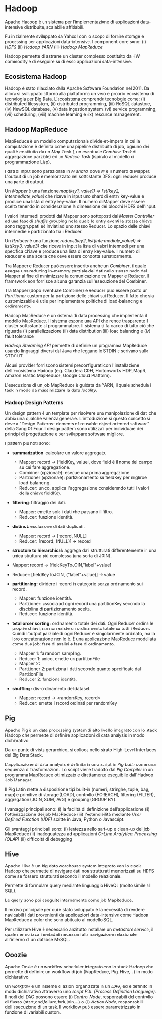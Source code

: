 # Hadoop

Apache Hadoop è un sistema per l'implementazione di applicazioni data-intensive distribuite, scalabilie affidabili.

Fu inizialmente sviluppato da Yahoo! con lo scopo di fornire storage e processing per applicazioni data-intensive.
I componenti core sono:
(i) *HDFS*
(ii) *Hadoop YARN*
(iii) *Hadoop MapReduce*

Hadoop permette di astrarre un cluster complesso costituito da HW commodity e di eseguire su di esso applicazioni data-intensive.


## Ecosistema Hadoop
Hadoop è stato rilasciato dalla Apache Software Foundation nel 2011.
Da allora si sviluppato attorno alla piattaforma un vero e proprio ecosistema di tecnologia per Big Data.
L'ecosistema comprende tecnologie come:
(i) distributed filesystem,
(ii) distributed programming,
(iii) NoSQL datastore,
(iv) NewSQL database,
(v) data ingestion system,
(vi) service programming,
(vii) scheduling,
(viii) machine learning e
(ix) resource management.


## Hadoop MapReduce
MapReduce è un modello computazionale divide-et-impera in cui la computazione è definita come una pipeline distribuita di job, ognuno dei quali è costituito da un *Map Task* (, un eventuale *Combine Task* di aggregazione parziale) ed un *Reduce Task* (ispirato al modello di programmazione Lisp).

I dati di input sono partizionati in *M shard*, dove *M* è il numero di Mapper. L'output di un job è memorizzato nel sottostante DFS: ogni reducer produce una parte di output.

Un *Mapper* è una funzione *map(key1, value1) => list(key2, intermediate_value)* che riceve in input uno shard di entry key-value e produce una lista di entry key-value. Il numero di Mapper deve essere scelto tenendo in considerazione la dimensione dei blocchi HDFS dell'input.

I valori intermedi prodotti dai Mapper sono sottoposti dal *Master Controller* ad una fase di *shuffle grouping* nella quale le entry aventi la stessa chiave sono raggruppati ed inviati ad uno stesso Reducer. Lo spazio delle chiavi intermedie è partizionato tra i Reducer.

Un *Reducer* è una funzione *reduce(key2, list(intermediate_value)) => list(key3, value3)* che riceve in input la lista di valori intermedi per una specifica chiave e produce una lista di entry key-value. Il numero di Reducer è una scelta che deve essere condotta euristicamente.

Tra Mapper e Reducer può essere inserito anche un *Combiner*, il quale esegue una reducing in-memory parziale dei dati nello stesso nodo del Mapper al fine di minimizzare la comunicazione tra Mapper e Reducer. Il framework non fornisce alcuna garanzia sull'esecuzione del Combiner.

Tra Mapper (dopo eventuale Combiner) e Reducer può essere posto un *Partitioner* custom per la partizione delle chiavi sui Reducer. Il fatto che sia customizzabile è utile per implementare politiche di load-balancing e ordinamento.

Hadoop MapReduce è un sistema di data processing che implementa il modello MapReduce.
Il sistema espone una API che rende trasparente il cluster sottostante al programmatore. Il sistema si fa carico di tutto ciò che riguarda (i) parallelizzazione (ii) data distribution (iii) load balancing e (iv) fault tolerance

*Hadoop Streaming API* permette di definire un programma MapReduce usando linguaggi diversi dal Java che leggano lo STDIN e scrivano sullo STDOUT.

Alcuni provider forniscono sistemi preconfigurati con l'installazione dell'ecosistema Hadoop (e.g. Claudera CDH, Hortonworks HDP, MapR, Amazon Elastic MapReduce, Google Cloud Platform).

L'esecuzione di un job MapReduce è guidata da YARN, il quale schedula i task in modo da massimizzare la *data locality*.


### Hadoop Design Patterns
Un design pattern è un template per risolvere una manipolazione di dati che abbia una qualche valenza generale.
L'introduzione si questo concetto si deve a "Design Patterns: elements of reusable object oriented software" della Gang Of Four.
I design pattern sono utilizzati per individuare dei principi di progettazione e per sviluppare software migliore.

I pattern più noti sono:
* **summarization:** calcolare un valore aggregato.
  * Mapper: record -> [fieldKey, value], dove field è il nome del campo su cui fare aggregazione.
  * Combiner (opzionale): esegue una prima aggregazione
  * Partitioner (opzionale): partizionamento su fieldKey per migliroe load-balancing.
  * Reducer: unico, applica l'aggregazione considerando tutti i valori della chiave fieldKey.

* **filtering:** filtraggio dei dati.
  * Mapper: emette solo i dati che passano il filtro.
  * Reducer: funzione identità.

* **distinct:** esclusione di dati duplicati.
  * Mapper: record -> [record, NULL]
  * Reducer: [record, (NULL)] -> record

* **structure to hierarchical:** aggrega dati strutturati differentemente in una unica struttura più complessa (una sorta di JOIN).
 * Mapper: record -> [fieldKeyToJOIN,"label"+value]
 * Reducer: [fieldKeyToJOIN, ("label"+value)] -> value

* **partitioning:** dividere i record in categorie senza ordinamento sui record.
  * Mapper: funzione identità.
  * Partitioner: associa ad ogni record una partitionKey secondo la disciplina di partizionamento scelta.
  * Reducer: funzione identità.

* **total order sorting:** ordinamento totale dei dati. Ogni Reducer ordina le proprie chiavi, ma non esiste un ordinamento totale su tutti i Reducer. Quindi l'output parziale di ogni Reducer è singolarmente ordinato, ma la loro concatenazione non lo è. È una applicazione MapReduce modellata come due job: fase di analisi e fase di ordinamento.
  * Mapper 1: fa random sampling.
  * Reducer 1: unico, emette un partitionFile
  * Mapper 2:
  * Partitioner 2: partiziona i dati secondo quanto specificato dal PartitionFile
  * Reducer 2: funzione identità.
* **shuffling:** dis-ordinamento del dataset.
  * Mapper: record -> <randomKey, record>
  * Reducer: emette i record ordinati per randomKey


## Pig
Apache Pig è un data processing system di alto livello integrato con lo stack Hadoop che permette di definire applicazioni di data analysis in modo dichiarativo.

Da un punto di vista gerarchico, si colloca nello strato High-Level Interfaces del Big Data Stack.

L'applicazione di data analysis è definita in uno script in *Pig Latin* come una sequenza di trasformazioni.
Lo script viene tradotto dal *Pig Compiler* in un programma MapReduce ottimizzato e direttamente eseguibile dall'Hadoop Job Manager.

Il Pig Latin mette a disposizione tipi built-in (numeri, stringhe, tuple, bag, map) e primitive di storage (LOAD), controllo (FOREACH), filtering (FILTER), aggregation (JOIN, SUM, AVG) e grouping (GROUP BY).

I vantaggi principali sono:
(i) la facilità di definizione dell'applicazione
(ii) l'ottimizzazione dei job MapReduce
(iii) l'estendibilità mediante *User Defined Function (UDF)* scritte in Java, Python o Javascript.

Gli svantaggi principali sono:
(i) lentezza nello sart-up e clean-up dei job MapReduce
(ii) inadeguatezza ad applicazioni *OnLine Analytical Processing (OLAP)*
(ii) difficoltà di debugging


## Hive
Apache Hive è un big data warehouse system integrato con lo stack Hadoop che permette di navigare dati non strutturati memorizzati su HDFS come se fossero strutturati secondo il modello relazionale.

Permette di formulare query mediante linguaggio HiveQL (molto simile al SQL).

Le query sono poi eseguite internamente come job MapReduce.

Il motivo principale per cui è stato sviluppato è la necessità di rendere navigabili i dati provenienti da applicazioni data-intensive come Hadoop MapReduce a color che sono abituato al modello SQL.

Per utilizzare Hive è necessario anzitutto installare un *metastore service*, il quale memorizza i metadati necessari alla navigazione relazionale all'interno di un databse MySQL.


## Ooozie
Apache Oozie è un workflow scheduler integrato con lo stack Hadoop che permette di definire un workflow di job (MapReduce, Pig, Hive,...) in modo dichiarativo.

Un *workflow* è un insieme di azioni organizzate in un *DAG*, ed è definito in modo dichiarativo attraverso uno *script PDL (Process Definition Language)*. Il nodi del DAG possono essere
(i) *Control Node*, responsabili del controllo di flusso (start,end,failure,fork,join,...) o
(ii) *Action Node*, responsabili dell'esecuzione di un task.
Il workflow può essere parametrizzato in funzione di variabili custom.
